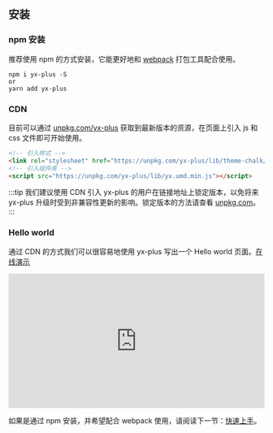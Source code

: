 ## 安装

### npm 安装

推荐使用 npm 的方式安装，它能更好地和 [webpack](https://webpack.js.org/) 打包工具配合使用。

```shell
npm i yx-plus -S 
or
yarn add yx-plus
```

### CDN

目前可以通过 [unpkg.com/yx-plus](https://unpkg.com/yx-plus/) 获取到最新版本的资源，在页面上引入 js 和 css 文件即可开始使用。

```html
<!-- 引入样式 -->
<link rel="stylesheet" href="https://unpkg.com/yx-plus/lib/theme-chalk/index.css">
<!-- 引入组件库 -->
<script src="https://unpkg.com/yx-plus/lib/yx.umd.min.js"></script>
```

:::tip
我们建议使用 CDN 引入 yx-plus 的用户在链接地址上锁定版本，以免将来 yx-plus 升级时受到非兼容性更新的影响。锁定版本的方法请查看 [unpkg.com](https://unpkg.com)。
:::

### Hello world

通过 CDN 的方式我们可以很容易地使用 yx-plus 写出一个 Hello world 页面。[在线演示](https://codepen.io/sauron220/pen/bGwwELJ)

<iframe height="265" style="width: 100%;" scrolling="no" title="YX-PLUS demo" src="https://codepen.io/sauron220/embed/bGwwELJ?height=265&theme-id=light&default-tab=html,result" frameborder="no" loading="lazy" allowtransparency="true" allowfullscreen="true">
  See the Pen <a href='https://codepen.io/sauron220/pen/bGwwELJ'>YX-PLUS demo</a> by Sauron220
  (<a href='https://codepen.io/sauron220'>@sauron220</a>) on <a href='https://codepen.io'>CodePen</a>.
</iframe>

如果是通过 npm 安装，并希望配合 webpack 使用，请阅读下一节：[快速上手](/#/zh-CN/component/quickstart)。
